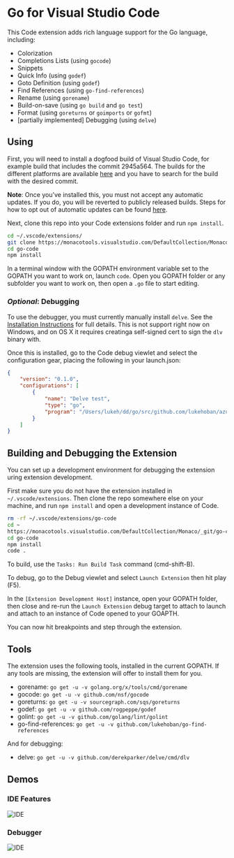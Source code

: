 # Go for Visual Studio Code

This Code extension adds rich language support for the Go language, including:

- Colorization
- Completions Lists (using `gocode`)
- Snippets
- Quick Info (using `godef`)
- Goto Definition (using `godef`)
- Find References (using `go-find-references`)
- Rename (using `gorename`)
- Build-on-save (using `go build` and `go test`)
- Format (using `goreturns` or `goimports` or `gofmt`)
- [partially implemented] Debugging (using `delve`)

## Using

First, you will need to install a dogfood build of Visual Studio Code, for example build that includes the commit 2945a564. The builds for the different platforms are available [here](https://ticino-builds.azurewebsites.net) and you have to search for the build with the desired commit.

__Note__: Once you’ve installed this, you must not accept any automatic updates.  If you do, you will be reverted to publicly released builds.  Steps for how to opt out of automatic updates can be found [here](https://code.visualstudio.com/Docs/supporting/FAQ#_how-do-i-opt-out-of-vs-code-autoupdates).

Next, clone this repo into your Code extensions folder and run `npm install`.

```bash
cd ~/.vscode/extensions/
git clone https://monacotools.visualstudio.com/DefaultCollection/Monaco/_git/go-code
cd go-code
npm install
```

In a terminal window with the GOPATH environment variable set to the GOPATH you want to work on, launch `code`.  Open you GOPATH folder or any subfolder you want to work on, then open a `.go` file to start editing.

### _Optional_: Debugging

To use the debugger, you must currently manually install `delve`.  See the [Installation Instructions](https://github.com/derekparker/delve/wiki/Building) for full details.  This is not support right now on Windows, and on OS X it requires creatinga  self-signed cert to sign the `dlv` binary with.

Once this is installed, go to the Code debug viewlet and select the configuration gear, placing the following in your launch.json:

```json
{
	"version": "0.1.0",
	"configurations": [
		{
			"name": "Delve test",
			"type": "go",
			"program": "/Users/lukeh/dd/go/src/github.com/lukehoban/azuretest/test.go"
		}
	]
}
```

## Building and Debugging the Extension

You can set up a development environment for debugging the extension uring extension development.

First make sure you do not have the extension installed in `~/.vscode/extensions`.  Then clone the repo somewhere else on your machine, and run `npm install` and open a development instance of Code.

```bash
rm -rf ~/.vscode/extensions/go-code
cd ~
https://monacotools.visualstudio.com/DefaultCollection/Monaco/_git/go-code
cd go-code
npm install
code . 
```

To build, use the `Tasks: Run Build Task` command (cmd-shift-B).

To debug, go to the Debug viewlet and select `Launch Extension` then hit play (F5).

In the `[Extension Development Host]` instance, open your GOPATH folder, then close and re-run the `Launch Extension` debug target to attach to launch and attach to an instance of Code opened to your GOAPTH.

You can now hit breakpoints and step through the extension.

## Tools

The extension uses the following tools, installed in the current GOPATH.  If any tools are missing, the extension will offer to install them for you.

- gorename: `go get -u -v golang.org/x/tools/cmd/gorename`
- gocode: `go get -u -v github.com/nsf/gocode`
- goreturns: `go get -u -v sourcegraph.com/sqs/goreturns`
- godef: `go get -u -v github.com/rogpeppe/godef`
- golint: `go get -u -v github.com/golang/lint/golint`
- go-find-references: `go get -u -v github.com/lukehoban/go-find-references`

And for debugging:

- delve: `go get -u -v github.com/derekparker/delve/cmd/dlv`

## Demos

### IDE Features
![IDE](http://i.giphy.com/xTiTndDHV3GeIy6aNa.gif)

### Debugger
![IDE](http://i.giphy.com/3oEduO9Rx6awkds4es.gif)
